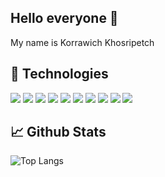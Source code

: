 ## Hello everyone 👋
My name is Korrawich Khosripetch

## :wrench: Technologies

![](https://img.shields.io/badge/OS-macOS-informational?style=flat&logo=apple&logoColor=white&color=42b883)<!-- apple -->
![](https://img.shields.io/badge/Editor-VS_Code-informational?style=flat&logo=visual-studio-code&logoColor=white&color=42b883)<!-- vscode -->
![](https://img.shields.io/badge/Code-JavaScript-informational?style=flat&logo=javascript&logoColor=white&color=42b883)<!-- javascript -->
![](https://img.shields.io/badge/Code-React-informational?style=flat&logo=react&logoColor=white&color=42b883)<!-- react -->
![](https://img.shields.io/badge/Code-React_Native-informational?style=flat&logo=react&logoColor=white&color=42b883)<!-- reactnative-->
![](https://img.shields.io/badge/Code-Python-informational?style=flat&logo=python&logoColor=white&color=42b883)<!-- python -->
![](https://img.shields.io/badge/Tools-Firebase-informational?style=flat&logo=firebase&logoColor=white&color=42b883)<!-- firebase -->
![](https://img.shields.io/badge/Tools-MongoDB-informational?style=flat&logo=mongodb&logoColor=white&color=42b883)<!-- mongodb -->
![](https://img.shields.io/badge/Code-Java-informational?style=flat&logo=java&logoColor=white&color=42b883)<!-- java -->
![](https://img.shields.io/badge/Tools-Mapbox-informational?style=flat&logo=mapbox&logoColor=white&color=42b883)<!-- mapbox -->

## :chart_with_upwards_trend:	Github Stats

![Top Langs](https://github-readme-stats.vercel.app/api/top-langs/?username=knwch&layout=compact&theme=vue&hide=html,css)

<!--
**knwch/knwch** is a ✨ _special_ ✨ repository because its `README.md` (this file) appears on your GitHub profile.

Here are some ideas to get you started:

- 🔭 I’m currently working on ...
- 🌱 I’m currently learning ...
- 👯 I’m looking to collaborate on ...
- 🤔 I’m looking for help with ...
- 💬 Ask me about ...
- 📫 How to reach me: ...
- 😄 Pronouns: ...
- ⚡ Fun fact: ...
-->
